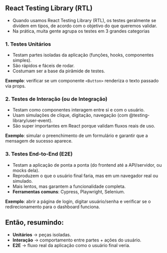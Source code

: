 ## React Testing Library (RTL)
- Quando usamos React Testing Library (RTL), os testes geralmente se dividem em tipos, de acordo com o objetivo do que queremos validar.
- Na prática, muita gente agrupa os testes em 3 grandes categorias

### 1. Testes Unitários
- Testam partes isoladas da aplicação (funções, hooks, componentes simples).
- São rápidos e fáceis de rodar.
- Costumam ser a base da pirâmide de testes.

**Exemplo**: verificar se um componente ``<Button>`` renderiza o texto passado via props.

### 2. Testes de Interação (ou de Integração)
- Testam como componentes interagem entre si e com o usuário.
- Usam simulações de clique, digitação, navegação (com @testing-library/user-event).
- São super importantes em React porque validam fluxos reais de uso.

**Exemplo**: simular o preenchimento de um formulário e garantir que a mensagem de sucesso aparece.

### 3. Testes End-to-End (E2E)
- Testam a aplicação de ponta a ponta (do frontend até a API/servidor, ou mocks dela).
- Reproduzem o que o usuário final faria, mas em um navegador real ou simulado.
- Mais lentos, mas garantem a funcionalidade completa.
- **Ferramentas comuns**: Cypress, Playwright, Selenium.

**Exemplo**: abrir a página de login, digitar usuário/senha e verificar se o redirecionamento para o dashboard funciona.

## Então, resumindo:
- **Unitários** → peças isoladas.
- **Interação** → comportamento entre partes + ações do usuário.
- **E2E** → fluxo real da aplicação como o usuário final veria.
